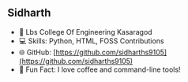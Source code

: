 ## Sidharth

- 🏫 Lbs College Of Engineering Kasaragod
- 💻 Skills: Python, HTML, FOSS Contributions
- 🌐 GitHub: [https://github.com/sidharths9105](https://github.com/sidharths9105)
- 🎯 Fun Fact: I love coffee and command-line tools!